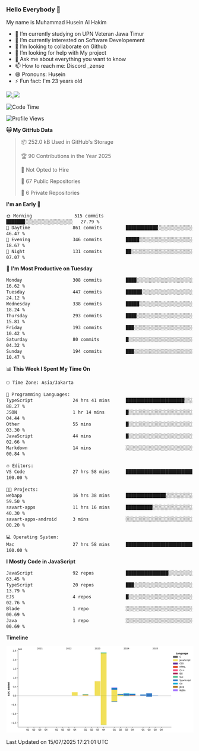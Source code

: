 ### Hello Everybody 👋

My name is Muhammad Husein Al Hakim

- 🔭 I’m currently studying on UPN Veteran Jawa Timur
- 🌱 I’m currently interested on Software Developement
- 👯 I’m looking to collaborate on Github
- 🤔 I’m looking for help with My project
- 💬 Ask me about everything you want to know
- 📫 How to reach me: Discord _zense
- 😄 Pronouns: Husein
- ⚡ Fun fact: I'm 23 years old

<p align="left">
<a href="https://github.com/huseinhq">
  <img height="180em" src="https://github-readme-stats-eight-theta.vercel.app/api?username=huseinhq&show_icons=true&theme=algolia&include_all_commits=true&count_private=true"/>
  <img height="180em" src="https://github-readme-stats-eight-theta.vercel.app/api/top-langs/?username=huseinhq&layout=compact&langs_count=8&theme=algolia"/>
</a>
</p>

<!--START_SECTION:waka-->
![Code Time](http://img.shields.io/badge/Code%20Time-2%2C387%20hrs%2048%20mins-blue)

![Profile Views](http://img.shields.io/badge/Profile%20Views-16-blue)

**🐱 My GitHub Data** 

> 📦 252.0 kB Used in GitHub's Storage 
 > 
> 🏆 90 Contributions in the Year 2025
 > 
> 🚫 Not Opted to Hire
 > 
> 📜 67 Public Repositories 
 > 
> 🔑 6 Private Repositories 
 > 
**I'm an Early 🐤** 

```text
🌞 Morning                515 commits         ███████░░░░░░░░░░░░░░░░░░   27.79 % 
🌆 Daytime                861 commits         ████████████░░░░░░░░░░░░░   46.47 % 
🌃 Evening                346 commits         █████░░░░░░░░░░░░░░░░░░░░   18.67 % 
🌙 Night                  131 commits         ██░░░░░░░░░░░░░░░░░░░░░░░   07.07 % 
```
📅 **I'm Most Productive on Tuesday** 

```text
Monday                   308 commits         ████░░░░░░░░░░░░░░░░░░░░░   16.62 % 
Tuesday                  447 commits         ██████░░░░░░░░░░░░░░░░░░░   24.12 % 
Wednesday                338 commits         █████░░░░░░░░░░░░░░░░░░░░   18.24 % 
Thursday                 293 commits         ████░░░░░░░░░░░░░░░░░░░░░   15.81 % 
Friday                   193 commits         ███░░░░░░░░░░░░░░░░░░░░░░   10.42 % 
Saturday                 80 commits          █░░░░░░░░░░░░░░░░░░░░░░░░   04.32 % 
Sunday                   194 commits         ███░░░░░░░░░░░░░░░░░░░░░░   10.47 % 
```


📊 **This Week I Spent My Time On** 

```text
🕑︎ Time Zone: Asia/Jakarta

💬 Programming Languages: 
TypeScript               24 hrs 41 mins      ██████████████████████░░░   88.27 % 
JSON                     1 hr 14 mins        █░░░░░░░░░░░░░░░░░░░░░░░░   04.44 % 
Other                    55 mins             █░░░░░░░░░░░░░░░░░░░░░░░░   03.30 % 
JavaScript               44 mins             █░░░░░░░░░░░░░░░░░░░░░░░░   02.66 % 
Markdown                 14 mins             ░░░░░░░░░░░░░░░░░░░░░░░░░   00.84 % 

🔥 Editors: 
VS Code                  27 hrs 58 mins      █████████████████████████   100.00 % 

🐱‍💻 Projects: 
webapp                   16 hrs 38 mins      ███████████████░░░░░░░░░░   59.50 % 
savart-apps              11 hrs 16 mins      ██████████░░░░░░░░░░░░░░░   40.30 % 
savart-apps-android      3 mins              ░░░░░░░░░░░░░░░░░░░░░░░░░   00.20 % 

💻 Operating System: 
Mac                      27 hrs 58 mins      █████████████████████████   100.00 % 
```

**I Mostly Code in JavaScript** 

```text
JavaScript               92 repos            ████████████████░░░░░░░░░   63.45 % 
TypeScript               20 repos            ███░░░░░░░░░░░░░░░░░░░░░░   13.79 % 
EJS                      4 repos             █░░░░░░░░░░░░░░░░░░░░░░░░   02.76 % 
Blade                    1 repo              ░░░░░░░░░░░░░░░░░░░░░░░░░   00.69 % 
Java                     1 repo              ░░░░░░░░░░░░░░░░░░░░░░░░░   00.69 % 
```



**Timeline**

![Lines of Code chart](https://raw.githubusercontent.com/HuseinHQ/HuseinHQ/main/assets/bar_graph.png)


 Last Updated on 15/07/2025 17:21:01 UTC
<!--END_SECTION:waka-->
